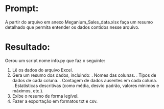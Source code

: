# Prompt:
A partir do arquivo em anexo Meganium_Sales_data.xlsx faça um resumo detalhado que permita entender os dados contidos nesse arquivo.

# Resultado:
Gerou um script nome info.py que faz o seguinte:
1. Lê os dados do arquivo Excel.
2. Gera um resumo dos dados, incluindo:
    . Nomes das colunas.
    . Tipos de dados de cada coluna.
    . Contagem de dados ausentes em cada coluna.
    . Estatísticas descritivas (como média, desvio padrão, valores mínimos e máximos, etc.).
3. Exibe o resumo de forma legível.
4. Fazer a exportação em formatos txt e csv.